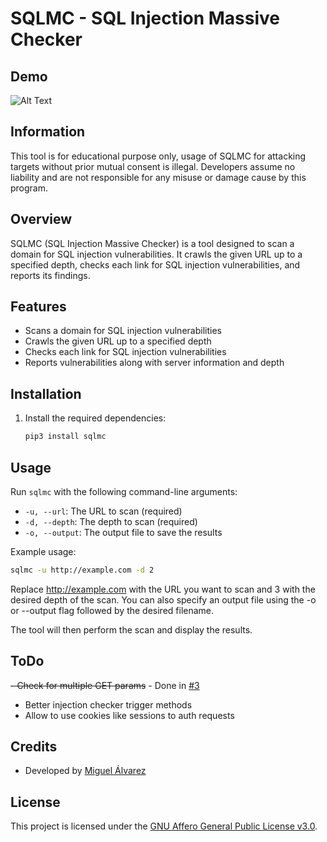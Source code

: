 # SQLMC - SQL Injection Massive Checker

## Demo
![Alt Text](./assets/demo.gif)

## Information
This tool is for educational purpose only, usage of SQLMC for attacking targets without prior mutual consent is illegal. Developers assume no liability and are not responsible for any misuse or damage cause by this program.

## Overview
SQLMC (SQL Injection Massive Checker) is a tool designed to scan a domain for SQL injection vulnerabilities. It crawls the given URL up to a specified depth, checks each link for SQL injection vulnerabilities, and reports its findings.

## Features
- Scans a domain for SQL injection vulnerabilities
- Crawls the given URL up to a specified depth
- Checks each link for SQL injection vulnerabilities
- Reports vulnerabilities along with server information and depth

## Installation
1. Install the required dependencies:
    ```bash
    pip3 install sqlmc
    ```

## Usage

Run `sqlmc` with the following command-line arguments:

- `-u, --url`: The URL to scan (required)
- `-d, --depth`: The depth to scan (required)
- `-o, --output`: The output file to save the results

Example usage:

```bash
sqlmc -u http://example.com -d 2
```

Replace http://example.com with the URL you want to scan and 3 with the desired depth of the scan. You can also specify an output file using the -o or --output flag followed by the desired filename.

The tool will then perform the scan and display the results.

## ToDo
~~- Check for multiple GET params~~ - Done in [#3](https://github.com/malvads/sqlmc/pull/3)
- Better injection checker trigger methods
- Allow to use cookies like sessions to auth requests

## Credits

- Developed by [Miguel Álvarez](https://github.com/malvads)

## License

This project is licensed under the [GNU Affero General Public License v3.0](LICENSE).



